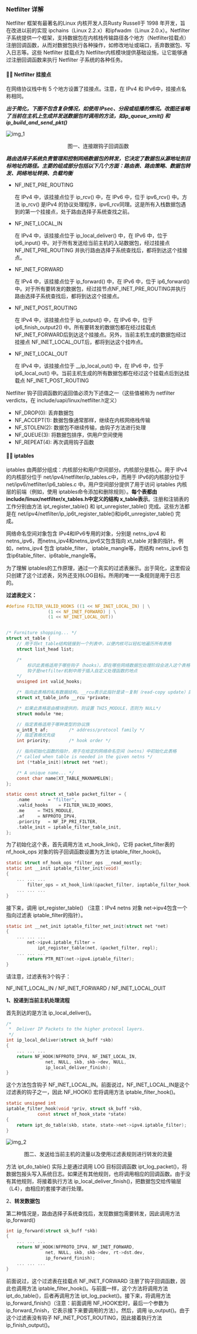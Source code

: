 ### Netfilter 详解

Netfilter 框架有最著名的Linux 内核开发人员Rusty Russell于 1998 年开发，旨在改进以前的实现 ipchains（Linux 2.2.x）和ipfwadm（Linux 2.0.x）。Netfilter 子系统提供一个框架，支持数据包在内核栈传输路径各个地方（Netfilter挂载点）注册回调函数，从而对数据包执行各种操作，如修改地址或端口，丢弃数据包、写入日志等。这些 Netfilter 挂载点为 Netfilter内核模块提供基础设施，让它能够通过注册回调函数来执行 Netfilter 子系统的各种任务。

#### 🐱‍🏍 Netfilter 挂接点

在网络协议栈中有 5 个地方设置了挂接点。注意，在 IPv4 和 IPv6中，挂接点名称相同。

***出于简化，下图不包含复杂情况，如使用 IPsec、分段或组播的情况。改图还省略了当前在主机上生成并发送数据包时调用的方法，如ip_queue_xmit() 和 ip_build_and_send_pkt()***

![img_1](img/img_1.jpg)

<center>图一、连接跟钩子回调函数</center>

***路由选择子系统负责管理和控制网络数据包的转发，它决定了数据包从源地址到目标地址的路径。主要的组成部分包括以下几个方面：路由表、路由策略、数据包转发、网络地址转换、负载均衡***

- NF_INET_PRE_ROUTING

  在 IPv4 中，该挂接点位于 ip_rcv() 中，在 IPv6 中，位于 ipv6_rcv() 中。方法 ip_rcv() 是IPv4 的协议处理程序，ipv6_rcv同理。这是所有入栈数据包遇到的第一个挂接点，处于路由选择子系统查找之前。

- NF_INET_LOCAL_IN

  在 IPv4 中，该挂接点位于 ip_local_deliver() 中，在 IPv6 中，位于 ip6_input() 中。对于所有发送给当前主机的入站数据包，经过挂接点 NF_INET_PRE_ROUTING 并执行路由选择子系统查找后，都将到达这个挂接点。

- NF_INET_FORWARD

  在 IPv4 中，该挂接点位于 ip_forward() 中，在 IPv6 中，位于 ip6_forward() 中。对于所有要转发的数据包，经过挂节点NF_INET_PRE_ROUTING并执行路由选择子系统查找后，都将到达这个挂接点。

- NF_INET_POST_ROUTING

  在 IPv4 中，该挂接点位于 ip_output() 中，在 IPv6 中，位于 ip6_finish_output2() 中。所有要转发的数据包都在经过挂载点NF_INET_FORWARD后到达这个挂接点。另外，当前主机生成的数据包经过挂接点 NF_INET_LOCAL_OUT后，都将到达这个挂咋点。

- NF_INET_LOCAL_OUT

  在 IPv4 中，该挂接点位于 __ip_local_out() 中，在 IPv6 中，位于 ip6_local_out() 中。当前主机生成的所有数据包都在经过这个挂载点后到达挂载点 NF_INET_POST_ROUTING

Netfilter 钩子回调函数的返回值必须为下述值之一（这些值被称为 netfilter verdicts，在 include/uapi/linux/netfilter.h定义）

- NF_DROP(0): 丢弃数据包 
- NF_ACCEPT(1): 数据包像通常那样，继续在内核网络栈传输 
- NF_STOLEN(2):  数据包不继续传输，由钩子方法进行处理
- NF_QUEUE(3):  将数据包排序，供用户空间使用
- NF_REPEAT(4):  再次调用钩子函数

#### 🐱‍🏍 iptables

iptables 由两部分组成：内核部分和用户空间部分。内核部分是核心。用于 IPv4 的内核部分位于 net/ipv4/netfilter/ip_tables.c中，而用于 IPv6的内核部分位于 net/ipv6/netfilter/ip6_tables.c 中。用户空间部分提供了用于访问 iptables 内核层的前端（例如，使用 iptables命令添加和删除规则）。**每个表都由 include/linux/netfilter/x_tables.h中定义的结构 x_table表示**。注册和注销表的工作分别由方法 ipt_register_table() 和 ipt_unregister_table() 完成。这些方法都是在 net/ipv4/netfilter/ip_ip6t_register_table()和ip6t_unregister_table() 完成。

网络命名空间对象包含 IPv4和IPv6专用的对象，分别是 netns_ipv4 和 netns_ipv6，而netns_ipv4和netns_ipv6又包含指向 xt_table 对象的指针。例如，netns_ipv4 包含 iptable_filter， iptable_mangle等，而结构 netns_ipv6 包含ip6table_filter、ip6table_mangle等。

为了理解 iptables的工作原理，通过一个真实的过滤表展示。出于简化，这里假设只创建了这个过滤表，另外还支持LOG目标。所用的唯一一条规则是用于日志的。

**过滤表定义：**

```c
#define FILTER_VALID_HOOKS ((1 << NF_INET_LOCAL_IN) | \
			    (1 << NF_INET_FORWARD) | \
			    (1 << NF_INET_LOCAL_OUT))


/* Furniture shopping... */
struct xt_table {
    // 用于将xt_table结构链接到一个列表中，以便内核可以轻松地遍历所有表格
	struct list_head list;

	/* 
		标识此表格适用于哪些钩子（hooks），即在哪些网络数据包处理阶段会进入这个表格。
		钩子是netfilter机制中用于插入自定义处理函数的地点
	*/
	unsigned int valid_hooks;

	/* 指向此表格的私有数据结构。__rcu表示此指针是读－复制（read-copy update）类型的，用于多线程环境下的安全访问*/
	struct xt_table_info __rcu *private;

	/* 如果此表格是由模块提供的，则设置 THIS_MODULE，否则为 NULL*/
	struct module *me;

    // 指定表格适用于哪种类型的协议族
	u_int8_t af;		/* address/protocol family */
    // 指定表格优先级
	int priority;		/* hook order */

    // 指向初始化函数的指针，用于在给定的网络命名空间（netns）中初始化此表格
	/* called when table is needed in the given netns */
	int (*table_init)(struct net *net);

	/* A unique name... */
	const char name[XT_TABLE_MAXNAMELEN];
};

static const struct xt_table packet_filter = {
	.name		= "filter",
	.valid_hooks	= FILTER_VALID_HOOKS,
	.me		= THIS_MODULE,
	.af		= NFPROTO_IPV4,
	.priority	= NF_IP_PRI_FILTER,
	.table_init	= iptable_filter_table_init,
};
```

为了初始化这个表，首先调用方法 xt_hook_link()，它将 packet_filter表的 nf_hook_ops 对象的钩子回调函数设置为方法 iptable_filter_hook()。

```c
static struct nf_hook_ops *filter_ops __read_mostly;
static int __init iptable_filter_init(void)
{
    ... ... ...
        filter_ops = xt_hook_link(&packet_filter, ioptable_filter_hook);
    ... ... ...
}
```

接下来，调用 ipt_register_table() （注意：IPv4 netns 对象 net->ipv4包含一个指向过滤表 iptable_filter的指针）。

```c
static int __net_init iptable_filter_net_init(struct net *net)
{
	... ... ...
        net->ipv4.iptable_filter = 
        	ipt_register_table(net, &packet_filter, repl);
    ... ... ...
        return PTR_RET(net->ipv4.iptable_filter);
}
```

请注意，过滤表有3个钩子：

NF_INET_LOCAL_IN / NF_INET_FORWARD / NF_INET_LOCAL_OUIT 



**1、投递到当前主机处理流程**

首先到达的是方法 ip_local_deliver()。

```c
/*
 * 	Deliver IP Packets to the higher protocol layers.
 */
int ip_local_deliver(struct sk_buff *skb)
{
	... ... ...
	return NF_HOOK(NFPROTO_IPV4, NF_INET_LOCAL_IN,
		       net, NULL, skb, skb->dev, NULL,
		       ip_local_deliver_finish);
}
```

这个方法包含钩子 NF_INET_LOCAL_IN。前面说过，NF_INET_LOCAL_IN是这个过滤表的钩子之一，因此 NF_HOOK() 宏将调用方法 iptable_filter_hook()。

```c
static unsigned int
iptable_filter_hook(void *priv, struct sk_buff *skb,
		    const struct nf_hook_state *state)
{
	return ipt_do_table(skb, state, state->net->ipv4.iptable_filter);
}
```

![img_2](img/img_2.jpg)

<center>图二、发送给当前主机的流量以及使用过滤表规则进行转发的流量</center>

方法 ipt_do_table() 实际上是通过调用 LOG 目标回调函数 ipt_log_packet()，将数据包报头写入系统日志。如果还有其他规则，也将调用相应的回调函数。由于没有其他规则，将接着执行方法 ip_local_deliver_finish()，把数据包交给传输层（L4），由相应的套接字进行处理。

2、**转发数据包**

第二种情况是，路由选择子系统查找后，发现数据包需要转发，因此调用方法 ip_forward()

```c
int ip_forward(struct sk_buff *skb)
{
	... ... ...
	return NF_HOOK(NFPROTO_IPV4, NF_INET_FORWARD,
		       net, NULL, skb, skb->dev, rt->dst.dev,
		       ip_forward_finish);
	... ... ...
}

```

前面说过，这个过滤表在挂载点 NF_INET_FORWARD 注册了钩子回调函数，因此也调用方法 iptable_filter_hook()。与前面一样，这个方法将调用方法 ipt_do_table()，后者再调用方法 ipt_log_packet()。接下来，将调用方法 ip_forward_finish()（注意：前面调用 NF_HOOK宏时，最后一个参数为 ip_forward_finish，它表示接下来要调用的方法）。然后，调用 ip_output()。由于这个过滤表没有钩子 NF_INET_POST_ROUTING，因此接着执行方法 ip_finish_output()。
